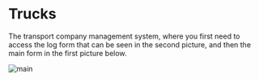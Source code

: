 # Trucks
The transport company management system, where you first need to access the log form that can be seen in the second picture, and then the main form in the first picture below. 


![main](https://github.com/tikastam/Trucks/assets/79874515/69781226-c1d9-4a22-aa56-d4b14024d018)
